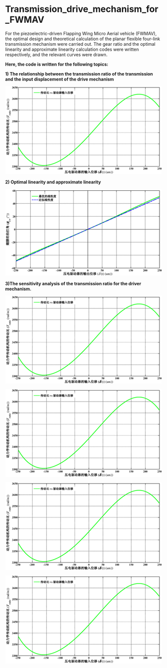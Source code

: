 # Transmission_drive_mechanism_for_FWMAV

For the piezoelectric-driven Flapping Wing Micro Aerial vehicle (FWMAV), the optimal design and theoretical calculation of the planar flexible four-link transmission mechanism were carried out. The gear ratio and the optimal linearity and approximate linearity calculation codes were written respectively, and the relevant curves were drawn.

**Here, the code is written for the following topics:**

**1) The relationship between the transmission ratio of the transmission and the input displacement of the drive mechanism**

![The gear ratio and the input displacement](https://github.com/xijunke/Transmission_drive_mechanism_for_FWMAV/blob/master/pic/The%20gear%20ratio%20and%20the%20input%20displacement.png)


**2) Optimal linearity and approximate linearity**

![Optimal linearity and approximate linearity](https://github.com/xijunke/Transmission_drive_mechanism_for_FWMAV/blob/master/pic/Optimal%20linearity%20and%20approximate%20linearity.png)

**3)The sensitivity analysis of the transmission ratio for the driver mechanism.**


![Sensitivity_analysis_transmission_ratio_difference_L_c](https://github.com/xijunke/Transmission_drive_mechanism_for_FWMAV/blob/master/pic/The%20gear%20ratio%20and%20the%20input%20displacement.png)


![Sensitivity_analysis_transmission_ratio_difference_L_s1](https://github.com/xijunke/Transmission_drive_mechanism_for_FWMAV/blob/master/pic/The%20gear%20ratio%20and%20the%20input%20displacement.png)


![Sensitivity_analysis_transmission_ratio_difference_L_s2](https://github.com/xijunke/Transmission_drive_mechanism_for_FWMAV/blob/master/pic/The%20gear%20ratio%20and%20the%20input%20displacement.png)


![Sensitivity_analysis_transmission_ratio_difference_L_s3](https://github.com/xijunke/Transmission_drive_mechanism_for_FWMAV/blob/master/pic/The%20gear%20ratio%20and%20the%20input%20displacement.png)















